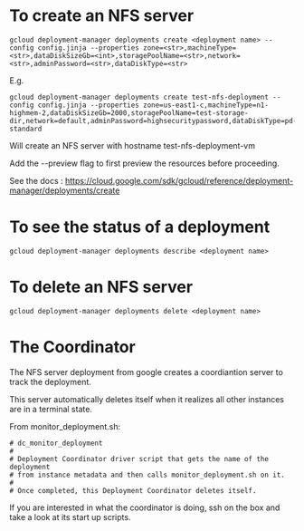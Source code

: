 To create an NFS server
=======================

    gcloud deployment-manager deployments create <deployment name> --config config.jinja --properties zone=<str>,machineType=<str>,dataDiskSizeGb=<int>,storagePoolName=<str>,network=<str>,adminPassword=<str>,dataDiskType=<str>

E.g.

    gcloud deployment-manager deployments create test-nfs-deployment --config config.jinja --properties zone=us-east1-c,machineType=n1-highmem-2,dataDiskSizeGb=2000,storagePoolName=test-storage-dir,network=default,adminPassword=highsecuritypassword,dataDiskType=pd-standard

Will create an NFS server with hostname test-nfs-deployment-vm

Add the --preview flag to first preview the resources before proceeding.  

See the docs : https://cloud.google.com/sdk/gcloud/reference/deployment-manager/deployments/create  

To see the status of a deployment
=================================

    gcloud deployment-manager deployments describe <deployment name>

To delete an NFS server
=======================

    gcloud deployment-manager deployments delete <deployment name>

The Coordinator
===============

The NFS server deployment from google creates a coordiantion server to track the deployment.

This server automatically deletes itself when it realizes all other instances are in a terminal state.

From monitor_deployment.sh:

    # dc_monitor_deployment
    #
    # Deployment Coordinator driver script that gets the name of the deployment
    # from instance metadata and then calls monitor_deployment.sh on it.
    #
    # Once completed, this Deployment Coordinator deletes itself.

If you are interested in what the coordinator is doing, ssh on the box and take a look at its start up scripts.
